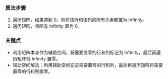 ### 算法步骤

1. 遍历矩阵，如果遇到 0，则将该行和该列的所有元素都置为 Infinity。
2. 遍历矩阵，将所有 Infinity 置为 0。

### 关键点

- 利用矩阵本身作为辅助空间，将需要置零的行和列标记为 Infinity，最后再遍历矩阵将 Infinity 置零。
- 辅助空间解法：利用辅助空间记录需要置零的行和列，最后再遍历矩阵将需要置零的行和列置零。